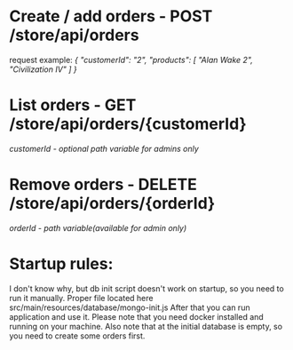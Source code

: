 # Create / add orders - POST /store/api/orders

request example:
*{
"customerId": "2",
"products": [
"Alan Wake 2",
"Civilization IV"
]
}*

# List orders - GET /store/api/orders/{customerId} 

*customerId - optional path variable for admins only*

# Remove orders - DELETE /store/api/orders/{orderId} 

*orderId - path variable(available for admin only)*

# Startup rules:
I don't know why, but db init script doesn't work on startup, so you need to run it manually. Proper file located here
src/main/resources/database/mongo-init.js After that you can run application and use it. Please note that you need
docker installed and running on your machine. Also note that at the initial database is empty, so you need to create
some orders first.
